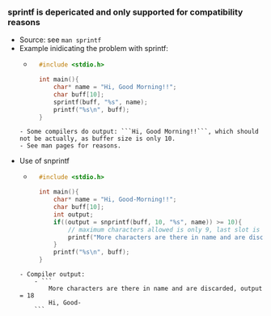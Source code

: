 ### sprintf is depericated and only supported for compatibility reasons
- Source: see ```man sprintf```
- Example inidicating the problem with sprintf:
    - ```c
        #include <stdio.h>

        int main(){
            char* name = "Hi, Good Morning!!";
            char buff[10];
            sprintf(buff, "%s", name);
            printf("%s\n", buff);
        }
    ```
    - Some compilers do output: ```Hi, Good Morning!!```, which should not be actually, as buffer size is only 10.
    - See man pages for reasons.
- Use of snprintf
    - ```c
        #include <stdio.h>

        int main(){
            char* name = "Hi, Good-Morning!!";
            char buff[10];
            int output;
            if((output = snprintf(buff, 10, "%s", name)) >= 10){
                // maximum characters allowed is only 9, last slot is for '\0'
                printf("More characters are there in name and are discarded, output = %d\n", output);
            }
            printf("%s\n", buff);
        }
    ```
    - Compiler output:
        - ``` 
            More characters are there in name and are discarded, output = 18
            Hi, Good-
        ```